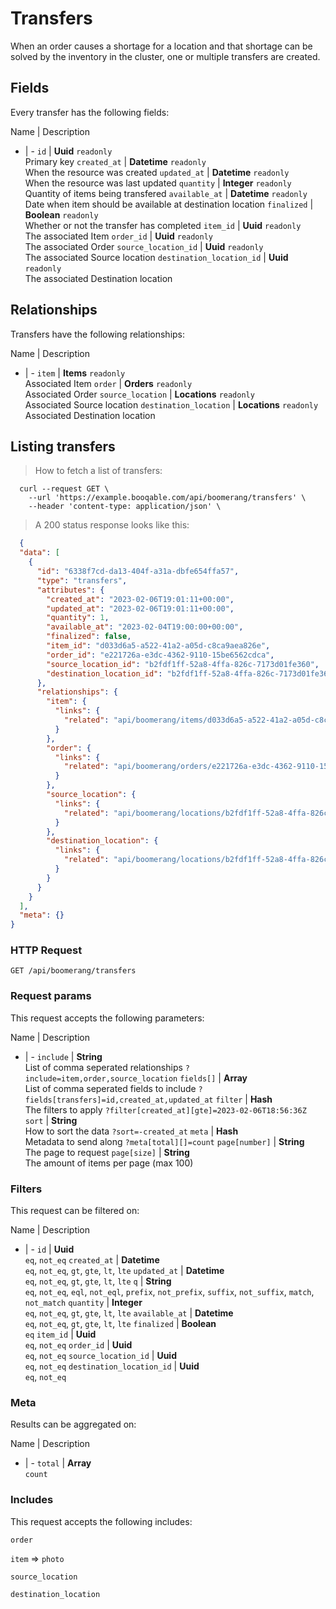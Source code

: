# Transfers

When an order causes a shortage for a location and that shortage can be solved by the inventory in the cluster, one or multiple transfers are created.

## Fields
Every transfer has the following fields:

Name | Description
- | -
`id` | **Uuid** `readonly`<br>Primary key
`created_at` | **Datetime** `readonly`<br>When the resource was created
`updated_at` | **Datetime** `readonly`<br>When the resource was last updated
`quantity` | **Integer** `readonly`<br>Quantity of items being transfered
`available_at` | **Datetime** `readonly`<br>Date when item should be available at destination location
`finalized` | **Boolean** `readonly`<br>Whether or not the transfer has completed
`item_id` | **Uuid** `readonly`<br>The associated Item
`order_id` | **Uuid** `readonly`<br>The associated Order
`source_location_id` | **Uuid** `readonly`<br>The associated Source location
`destination_location_id` | **Uuid** `readonly`<br>The associated Destination location


## Relationships
Transfers have the following relationships:

Name | Description
- | -
`item` | **Items** `readonly`<br>Associated Item
`order` | **Orders** `readonly`<br>Associated Order
`source_location` | **Locations** `readonly`<br>Associated Source location
`destination_location` | **Locations** `readonly`<br>Associated Destination location


## Listing transfers



> How to fetch a list of transfers:

```shell
  curl --request GET \
    --url 'https://example.booqable.com/api/boomerang/transfers' \
    --header 'content-type: application/json' \
```

> A 200 status response looks like this:

```json
  {
  "data": [
    {
      "id": "6338f7cd-da13-404f-a31a-dbfe654ffa57",
      "type": "transfers",
      "attributes": {
        "created_at": "2023-02-06T19:01:11+00:00",
        "updated_at": "2023-02-06T19:01:11+00:00",
        "quantity": 1,
        "available_at": "2023-02-04T19:00:00+00:00",
        "finalized": false,
        "item_id": "d033d6a5-a522-41a2-a05d-c8ca9aea826e",
        "order_id": "e221726a-e3dc-4362-9110-15be6562cdca",
        "source_location_id": "b2fdf1ff-52a8-4ffa-826c-7173d01fe360",
        "destination_location_id": "b2fdf1ff-52a8-4ffa-826c-7173d01fe360"
      },
      "relationships": {
        "item": {
          "links": {
            "related": "api/boomerang/items/d033d6a5-a522-41a2-a05d-c8ca9aea826e"
          }
        },
        "order": {
          "links": {
            "related": "api/boomerang/orders/e221726a-e3dc-4362-9110-15be6562cdca"
          }
        },
        "source_location": {
          "links": {
            "related": "api/boomerang/locations/b2fdf1ff-52a8-4ffa-826c-7173d01fe360"
          }
        },
        "destination_location": {
          "links": {
            "related": "api/boomerang/locations/b2fdf1ff-52a8-4ffa-826c-7173d01fe360"
          }
        }
      }
    }
  ],
  "meta": {}
}
```

### HTTP Request

`GET /api/boomerang/transfers`

### Request params

This request accepts the following parameters:

Name | Description
- | -
`include` | **String** <br>List of comma seperated relationships `?include=item,order,source_location`
`fields[]` | **Array** <br>List of comma seperated fields to include `?fields[transfers]=id,created_at,updated_at`
`filter` | **Hash** <br>The filters to apply `?filter[created_at][gte]=2023-02-06T18:56:36Z`
`sort` | **String** <br>How to sort the data `?sort=-created_at`
`meta` | **Hash** <br>Metadata to send along `?meta[total][]=count`
`page[number]` | **String** <br>The page to request
`page[size]` | **String** <br>The amount of items per page (max 100)


### Filters

This request can be filtered on:

Name | Description
- | -
`id` | **Uuid** <br>`eq`, `not_eq`
`created_at` | **Datetime** <br>`eq`, `not_eq`, `gt`, `gte`, `lt`, `lte`
`updated_at` | **Datetime** <br>`eq`, `not_eq`, `gt`, `gte`, `lt`, `lte`
`q` | **String** <br>`eq`, `not_eq`, `eql`, `not_eql`, `prefix`, `not_prefix`, `suffix`, `not_suffix`, `match`, `not_match`
`quantity` | **Integer** <br>`eq`, `not_eq`, `gt`, `gte`, `lt`, `lte`
`available_at` | **Datetime** <br>`eq`, `not_eq`, `gt`, `gte`, `lt`, `lte`
`finalized` | **Boolean** <br>`eq`
`item_id` | **Uuid** <br>`eq`, `not_eq`
`order_id` | **Uuid** <br>`eq`, `not_eq`
`source_location_id` | **Uuid** <br>`eq`, `not_eq`
`destination_location_id` | **Uuid** <br>`eq`, `not_eq`


### Meta

Results can be aggregated on:

Name | Description
- | -
`total` | **Array** <br>`count`


### Includes

This request accepts the following includes:

`order`


`item` => 
`photo`




`source_location`


`destination_location`





